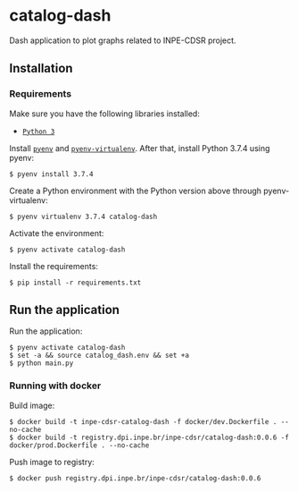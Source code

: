 # catalog-dash

Dash application to plot graphs related to INPE-CDSR project.


## Installation

### Requirements

Make sure you have the following libraries installed:

- [`Python 3`](https://www.python.org/)

Install [`pyenv`](https://github.com/pyenv/pyenv#basic-github-checkout) and [`pyenv-virtualenv`](https://github.com/pyenv/pyenv-virtualenv#installing-as-a-pyenv-plugin). After that, install Python 3.7.4 using pyenv:

```
$ pyenv install 3.7.4
```

Create a Python environment with the Python version above through pyenv-virtualenv:

```
$ pyenv virtualenv 3.7.4 catalog-dash
```

Activate the environment:

```
$ pyenv activate catalog-dash
```

Install the requirements:

```
$ pip install -r requirements.txt
```


## Run the application

Run the application:

```
$ pyenv activate catalog-dash
$ set -a && source catalog_dash.env && set +a
$ python main.py
```


### Running with docker

Build image:

```
$ docker build -t inpe-cdsr-catalog-dash -f docker/dev.Dockerfile . --no-cache
$ docker build -t registry.dpi.inpe.br/inpe-cdsr/catalog-dash:0.0.6 -f docker/prod.Dockerfile . --no-cache
```

Push image to registry:

```
$ docker push registry.dpi.inpe.br/inpe-cdsr/catalog-dash:0.0.6
```
